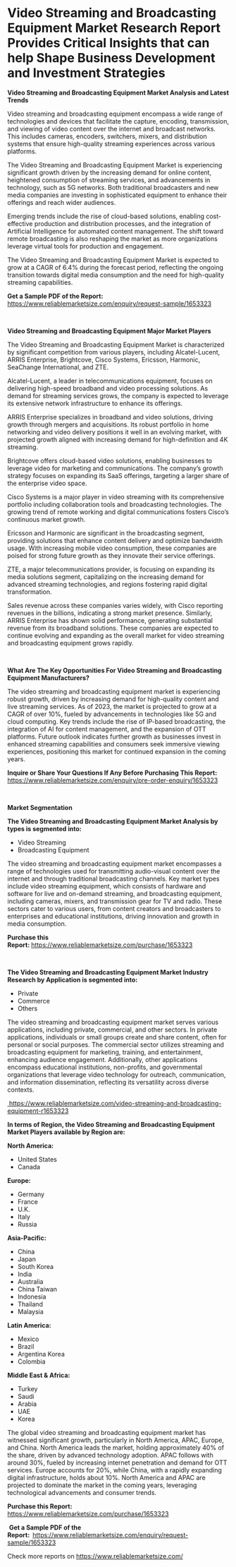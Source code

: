 <p><h1>Video Streaming and Broadcasting Equipment Market Research Report Provides Critical Insights that can help Shape Business Development and Investment Strategies</h1></p><p><strong>Video Streaming and Broadcasting Equipment Market Analysis and Latest Trends</strong></p>
<p><p>Video streaming and broadcasting equipment encompass a wide range of technologies and devices that facilitate the capture, encoding, transmission, and viewing of video content over the internet and broadcast networks. This includes cameras, encoders, switchers, mixers, and distribution systems that ensure high-quality streaming experiences across various platforms.</p><p>The Video Streaming and Broadcasting Equipment Market is experiencing significant growth driven by the increasing demand for online content, heightened consumption of streaming services, and advancements in technology, such as 5G networks. Both traditional broadcasters and new media companies are investing in sophisticated equipment to enhance their offerings and reach wider audiences. </p><p>Emerging trends include the rise of cloud-based solutions, enabling cost-effective production and distribution processes, and the integration of Artificial Intelligence for automated content management. The shift toward remote broadcasting is also reshaping the market as more organizations leverage virtual tools for production and engagement. </p><p>The Video Streaming and Broadcasting Equipment Market is expected to grow at a CAGR of 6.4% during the forecast period, reflecting the ongoing transition towards digital media consumption and the need for high-quality streaming capabilities.</p></p>
<p><strong>Get a Sample PDF of the Report:&nbsp;</strong> <a href="https://www.reliablemarketsize.com/enquiry/request-sample/1653323?utm_campaign=1103&utm_medium=2&utm_source=Github&utm_content=ia&utm_term=08032025&utm_id=video-streaming-and-broadcasting-equipment">https://www.reliablemarketsize.com/enquiry/request-sample/1653323</a></p>
<p>&nbsp;</p>
<p><strong>Video Streaming and Broadcasting Equipment Major Market Players</strong></p>
<p><p>The Video Streaming and Broadcasting Equipment Market is characterized by significant competition from various players, including Alcatel-Lucent, ARRIS Enterprise, Brightcove, Cisco Systems, Ericsson, Harmonic, SeaChange International, and ZTE. </p><p>Alcatel-Lucent, a leader in telecommunications equipment, focuses on delivering high-speed broadband and video processing solutions. As demand for streaming services grows, the company is expected to leverage its extensive network infrastructure to enhance its offerings.</p><p>ARRIS Enterprise specializes in broadband and video solutions, driving growth through mergers and acquisitions. Its robust portfolio in home networking and video delivery positions it well in an evolving market, with projected growth aligned with increasing demand for high-definition and 4K streaming.</p><p>Brightcove offers cloud-based video solutions, enabling businesses to leverage video for marketing and communications. The company’s growth strategy focuses on expanding its SaaS offerings, targeting a larger share of the enterprise video space.</p><p>Cisco Systems is a major player in video streaming with its comprehensive portfolio including collaboration tools and broadcasting technologies. The growing trend of remote working and digital communications fosters Cisco’s continuous market growth.</p><p>Ericsson and Harmonic are significant in the broadcasting segment, providing solutions that enhance content delivery and optimize bandwidth usage. With increasing mobile video consumption, these companies are poised for strong future growth as they innovate their service offerings.</p><p>ZTE, a major telecommunications provider, is focusing on expanding its media solutions segment, capitalizing on the increasing demand for advanced streaming technologies, and regions fostering rapid digital transformation.</p><p>Sales revenue across these companies varies widely, with Cisco reporting revenues in the billions, indicating a strong market presence. Similarly, ARRIS Enterprise has shown solid performance, generating substantial revenue from its broadband solutions. These companies are expected to continue evolving and expanding as the overall market for video streaming and broadcasting equipment grows rapidly.</p></p>
<p>&nbsp;</p>
<p><strong>What Are The Key Opportunities For Video Streaming and Broadcasting Equipment Manufacturers?</strong></p>
<p><p>The video streaming and broadcasting equipment market is experiencing robust growth, driven by increasing demand for high-quality content and live streaming services. As of 2023, the market is projected to grow at a CAGR of over 10%, fueled by advancements in technologies like 5G and cloud computing. Key trends include the rise of IP-based broadcasting, the integration of AI for content management, and the expansion of OTT platforms. Future outlook indicates further growth as businesses invest in enhanced streaming capabilities and consumers seek immersive viewing experiences, positioning this market for continued expansion in the coming years.</p></p>
<p><strong>Inquire or Share Your Questions If Any Before Purchasing This Report:</strong> <a href="https://www.reliablemarketsize.com/enquiry/pre-order-enquiry/1653323?utm_campaign=1103&utm_medium=2&utm_source=Github&utm_content=ia&utm_term=08032025&utm_id=video-streaming-and-broadcasting-equipment">https://www.reliablemarketsize.com/enquiry/pre-order-enquiry/1653323</a></p>
<p>&nbsp;</p>
<p><strong>Market Segmentation</strong></p>
<p><strong>The Video Streaming and Broadcasting Equipment Market Analysis by types is segmented into:</strong></p>
<p><ul><li>Video Streaming</li><li>Broadcasting Equipment</li></ul></p>
<p><p>The video streaming and broadcasting equipment market encompasses a range of technologies used for transmitting audio-visual content over the internet and through traditional broadcasting channels. Key market types include video streaming equipment, which consists of hardware and software for live and on-demand streaming, and broadcasting equipment, including cameras, mixers, and transmission gear for TV and radio. These sectors cater to various users, from content creators and broadcasters to enterprises and educational institutions, driving innovation and growth in media consumption.</p></p>
<p><strong>Purchase this Report:&nbsp;</strong><a href="https://www.reliablemarketsize.com/purchase/1653323?utm_campaign=1103&utm_medium=2&utm_source=Github&utm_content=ia&utm_term=08032025&utm_id=video-streaming-and-broadcasting-equipment">https://www.reliablemarketsize.com/purchase/1653323</a></p>
<p>&nbsp;</p>
<p><strong>The Video Streaming and Broadcasting Equipment Market Industry Research by Application is segmented into:</strong></p>
<p><ul><li>Private</li><li>Commerce</li><li>Others</li></ul></p>
<p><p>The video streaming and broadcasting equipment market serves various applications, including private, commercial, and other sectors. In private applications, individuals or small groups create and share content, often for personal or social purposes. The commercial sector utilizes streaming and broadcasting equipment for marketing, training, and entertainment, enhancing audience engagement. Additionally, other applications encompass educational institutions, non-profits, and governmental organizations that leverage video technology for outreach, communication, and information dissemination, reflecting its versatility across diverse contexts.</p></p>
<p><a href="https://www.reliablemarketsize.com/video-streaming-and-broadcasting-equipment-r1653323?utm_campaign=1103&utm_medium=2&utm_source=Github&utm_content=ia&utm_term=08032025&utm_id=video-streaming-and-broadcasting-equipment">&nbsp;https://www.reliablemarketsize.com/video-streaming-and-broadcasting-equipment-r1653323</a></p>
<p><strong>In terms of Region, the Video Streaming and Broadcasting Equipment Market Players available by Region are:</strong></p>
<p>
    <p> <strong> North America: </strong>
        <ul>
            <li>United States</li>
            <li>Canada</li>
        </ul>
        </p> 
    <p> <strong> Europe: </strong>
        <ul>
            <li>Germany</li>
            <li>France</li>
            <li>U.K.</li>
            <li>Italy</li>
            <li>Russia</li>
        </ul>
        </p> 
    <p> <strong> Asia-Pacific: </strong>
        <ul>
            <li>China</li>
            <li>Japan</li>
            <li>South Korea</li>
            <li>India</li>
            <li>Australia</li>
            <li>China Taiwan</li>
            <li>Indonesia</li>
            <li>Thailand</li>
            <li>Malaysia</li>
        </ul>
        </p> 
    <p> <strong> Latin America: </strong>
        <ul>
            <li>Mexico</li>
            <li>Brazil</li>
            <li>Argentina Korea</li>
            <li>Colombia</li>
        </ul>
        </p> 
    <p> <strong> Middle East & Africa: </strong>
        <ul>
            <li>Turkey</li>
            <li>Saudi</li>
            <li>Arabia</li>
            <li>UAE</li>
            <li>Korea</li>
        </ul>
    </p>
    </p>
<p><p>The global video streaming and broadcasting equipment market has witnessed significant growth, particularly in North America, APAC, Europe, and China. North America leads the market, holding approximately 40% of the share, driven by advanced technology adoption. APAC follows with around 30%, fueled by increasing internet penetration and demand for OTT services. Europe accounts for 20%, while China, with a rapidly expanding digital infrastructure, holds about 10%. North America and APAC are projected to dominate the market in the coming years, leveraging technological advancements and consumer trends.</p></p>
<p><strong>Purchase this Report: </strong><a href="https://www.reliablemarketsize.com/purchase/1653323?utm_campaign=1103&utm_medium=2&utm_source=Github&utm_content=ia&utm_term=08032025&utm_id=video-streaming-and-broadcasting-equipment">https://www.reliablemarketsize.com/purchase/1653323</a></p>
<p>&nbsp;<strong>Get a Sample PDF of the Report:&nbsp;&nbsp;</strong><a href="https://www.reliablemarketsize.com/enquiry/request-sample/1653323?utm_campaign=1103&utm_medium=2&utm_source=Github&utm_content=ia&utm_term=08032025&utm_id=video-streaming-and-broadcasting-equipment">https://www.reliablemarketsize.com/enquiry/request-sample/1653323</a></p>
<p><strong></strong></p>
<p>Check more reports on <a href="https://www.reliablemarketsize.com/?utm_campaign=1103&utm_medium=2&utm_source=Github&utm_content=ia&utm_term=08032025&utm_id=video-streaming-and-broadcasting-equipment">https://www.reliablemarketsize.com/</a></p>